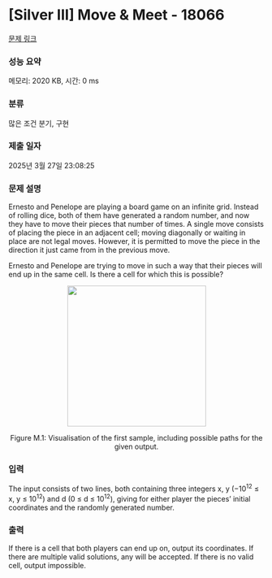 # [Silver III] Move & Meet - 18066 

[문제 링크](https://www.acmicpc.net/problem/18066) 

### 성능 요약

메모리: 2020 KB, 시간: 0 ms

### 분류

많은 조건 분기, 구현

### 제출 일자

2025년 3월 27일 23:08:25

### 문제 설명

<p>Ernesto and Penelope are playing a board game on an infinite grid. Instead of rolling dice, both of them have generated a random number, and now they have to move their pieces that number of times. A single move consists of placing the piece in an adjacent cell; moving diagonally or waiting in place are not legal moves. However, it is permitted to move the piece in the direction it just came from in the previous move.</p>

<p>Ernesto and Penelope are trying to move in such a way that their pieces will end up in the same cell. Is there a cell for which this is possible?</p>

<p style="text-align: center;"><img alt="" src="https://upload.acmicpc.net/31090c92-36ab-45a9-88c8-c9d2222d1b23/-/preview/" style="width: 273px; height: 277px;"></p>

<p style="text-align: center;">Figure M.1: Visualisation of the first sample, including possible paths for the given output.</p>

### 입력 

 <p>The input consists of two lines, both containing three integers x, y (−10<sup>12</sup> ≤ x, y ≤ 10<sup>12</sup>) and d (0 ≤ d ≤ 10<sup>12</sup>), giving for either player the pieces’ initial coordinates and the randomly generated number.</p>

### 출력 

 <p>If there is a cell that both players can end up on, output its coordinates. If there are multiple valid solutions, any will be accepted. If there is no valid cell, output impossible.</p>

